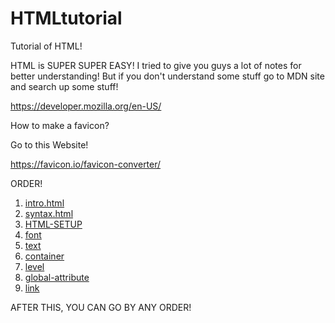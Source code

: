 # HTMLtutorial
Tutorial of HTML!

HTML is SUPER SUPER EASY!
I tried to give you guys a lot of notes for better understanding!
But if you don't understand some stuff go to MDN site and search up some stuff!

https://developer.mozilla.org/en-US/

How to make a favicon?

Go to this Website!

https://favicon.io/favicon-converter/

ORDER! 
1. [intro.html](https://github.com/mydolphim/HTMLtutorial/blob/main/HTML/intro.html)
2. [syntax.html](https://github.com/mydolphim/HTMLtutorial/blob/main/HTML/syntax.html)
3. [HTML-SETUP](https://github.com/mydolphim/HTMLtutorial/blob/main/HTML/html-setup.html)
4. [font](https://github.com/mydolphim/HTMLtutorial/blob/main/HTML/bold-italic.html)
5. [text](https://github.com/mydolphim/HTMLtutorial/blob/main/HTML/text-tag.html)
6. [container](https://github.com/mydolphim/HTMLtutorial/blob/main/HTML/container.html)
7. [level](https://github.com/mydolphim/HTMLtutorial/blob/main/HTML/block-inline.html)
8. [global-attribute](https://github.com/mydolphim/HTMLtutorial/blob/main/HTML/global-attribute.html)
9. [link](https://github.com/mydolphim/HTMLtutorial/blob/main/HTML/link.html)

AFTER THIS, YOU CAN GO BY ANY ORDER!
